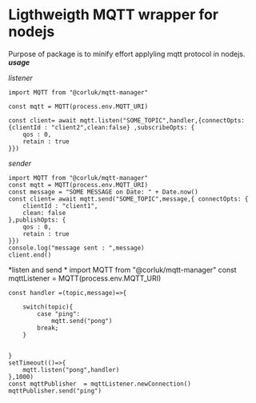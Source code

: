 # Ligthweigth MQTT wrapper for nodejs 

Purpose of package  is to minify effort applyling mqtt protocol in nodejs.
***usage***

*listener* 

    import MQTT from "@corluk/mqtt-manager" 

    const mqtt = MQTT(process.env.MQTT_URI)
  
    const client= await mqtt.listen("SOME_TOPIC",handler,{connectOpts: {clientId : "client2",clean:false} ,subscribeOpts: {
        qos : 0, 
        retain : true
    }})

*sender* 
    
    import MQTT from "@corluk/mqtt-manager" 
    const mqtt = MQTT(process.env.MQTT_URI)
    const message = "SOME MESSAGE on Date: " + Date.now()
    const client= await mqtt.send("SOME_TOPIC",message,{ connectOpts: {
        clientId : "client1",
        clean: false
    },publishOpts: {
        qos : 0, 
        retain : true
    }})
    console.log("message sent : ",message)
    client.end()

*listen and send * 
    import MQTT from "@corluk/mqtt-manager" 
    const mqttListener  = MQTT(process.env.MQTT_URI) 

    const handler =(topic,message)=>{

        switch(topic){
            case "ping": 
                mqtt.send("pong")
            break; 
        }
         
        
    }
    setTimeout(()=>{
        mqtt.listen("pong",handler)
    },1000)
    const mqttPublisher  = mqttListener.newConnection() 
    mqttPublisher.send("ping")
    
